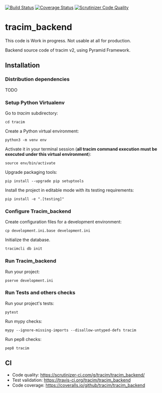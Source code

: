 [![Build Status](https://travis-ci.org/tracim/tracim_backend.svg?branch=master)](https://travis-ci.org/tracim/tracim_backend)
[![Coverage Status](https://coveralls.io/repos/github/tracim/tracim_backend/badge.svg?branch=master)](https://coveralls.io/github/tracim/tracim_backend?branch=master)
[![Scrutinizer Code Quality](https://scrutinizer-ci.com/g/tracim/tracim_backend/badges/quality-score.png?b=master)](https://scrutinizer-ci.com/g/tracim/tracim_backend/?branch=master)

tracim_backend
==============

This code is Work in progress. Not usable at all for production.

Backend source code of tracim v2, using Pyramid Framework.

Installation
---------------

### Distribution dependencies ###

TODO

### Setup Python Virtualenv ###

Go to *tracim* subdirectory:

    cd tracim

Create a Python virtual environment:

    python3 -m venv env

Activate it in your terminal session (**all tracim command execution must be executed under this virtual environment**):

    source env/bin/activate

Upgrade packaging tools:

    pip install --upgrade pip setuptools

Install the project in editable mode with its testing requirements:

    pip install -e ".[testing]"

### Configure Tracim_backend ###

Create configuration files for a development environment:

    cp development.ini.base development.ini

Initialize the database.

    tracimcli db init

### Run Tracim_backend ###

Run your project:

    pserve development.ini

### Run Tests and others checks ###

Run your project's tests:

    pytest

Run mypy checks:

    mypy --ignore-missing-imports --disallow-untyped-defs tracim

Run pep8 checks:

    pep8 tracim

CI
---

* Code quality: https://scrutinizer-ci.com/g/tracim/tracim_backend/
* Test validation: https://travis-ci.org/tracim/tracim_backend
* Code coverage: https://coveralls.io/github/tracim/tracim_backend
